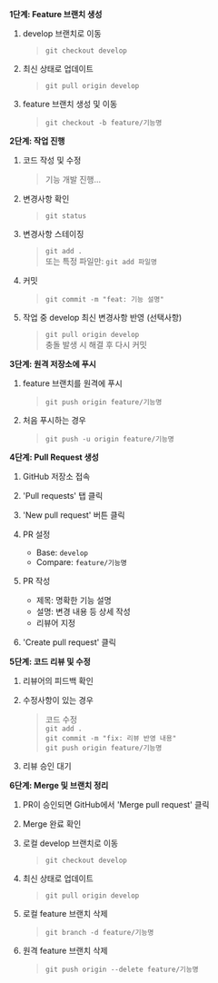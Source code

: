 **1단계: Feature 브랜치 생성**

1. develop 브랜치로 이동
   > `git checkout develop`

2. 최신 상태로 업데이트
   > `git pull origin develop`

3. feature 브랜치 생성 및 이동
   > `git checkout -b feature/기능명`

**2단계: 작업 진행**

1. 코드 작성 및 수정
   > 기능 개발 진행...

2. 변경사항 확인
   > `git status`

3. 변경사항 스테이징
   > `git add .`  
   > 또는 특정 파일만: `git add 파일명`

4. 커밋
   > `git commit -m "feat: 기능 설명"`

5. 작업 중 develop 최신 변경사항 반영 (선택사항)
   > `git pull origin develop`  
   > 충돌 발생 시 해결 후 다시 커밋

**3단계: 원격 저장소에 푸시**

1. feature 브랜치를 원격에 푸시
   > `git push origin feature/기능명`

2. 처음 푸시하는 경우
   > `git push -u origin feature/기능명`

**4단계: Pull Request 생성**

1. GitHub 저장소 접속

2. 'Pull requests' 탭 클릭

3. 'New pull request' 버튼 클릭

4. PR 설정
    - Base: `develop`
    - Compare: `feature/기능명`

5. PR 작성
    - 제목: 명확한 기능 설명
    - 설명: 변경 내용 등 상세 작성
    - 리뷰어 지정

6. 'Create pull request' 클릭

**5단계: 코드 리뷰 및 수정**

1. 리뷰어의 피드백 확인

2. 수정사항이 있는 경우
   > 코드 수정  
   > `git add .`  
   > `git commit -m "fix: 리뷰 반영 내용"`  
   > `git push origin feature/기능명`

3. 리뷰 승인 대기

**6단계: Merge 및 브랜치 정리**

1. PR이 승인되면 GitHub에서 'Merge pull request' 클릭

2. Merge 완료 확인

3. 로컬 develop 브랜치로 이동
   > `git checkout develop`

4. 최신 상태로 업데이트
   > `git pull origin develop`

5. 로컬 feature 브랜치 삭제
   > `git branch -d feature/기능명`

6. 원격 feature 브랜치 삭제
   > `git push origin --delete feature/기능명`  
  

